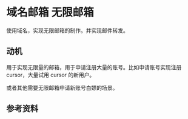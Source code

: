 # 域名邮箱 无限邮箱

使用域名，实现无限邮箱的制作。并实现邮件转发。

## 动机

用于实现无限量的邮箱，用于申请注册大量的账号。比如申请账号实现注册 cursor，大量试用 cursor 的新用户。

或者其他需要无限邮箱申请新账号白嫖的场景。

## 参考资料
